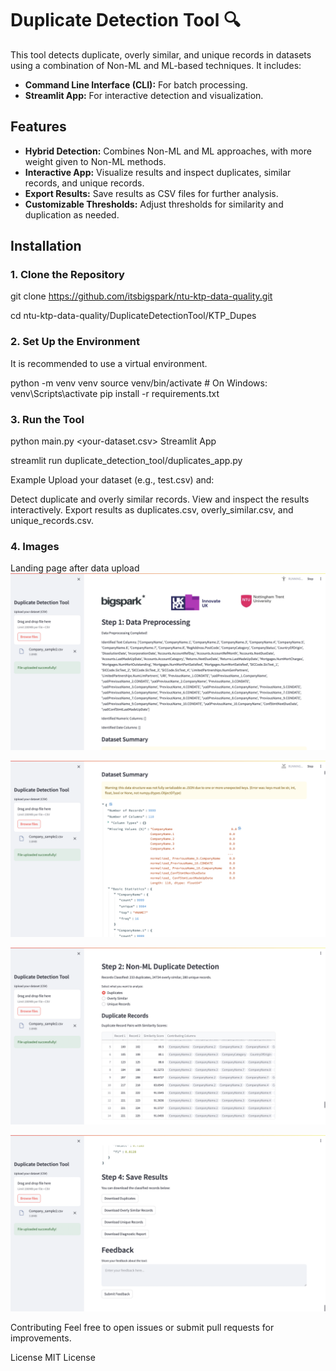 # Duplicate Detection Tool 🔍

This tool detects duplicate, overly similar, and unique records in datasets using a combination of Non-ML and ML-based techniques. It includes:
- **Command Line Interface (CLI):** For batch processing.
- **Streamlit App:** For interactive detection and visualization.

## Features
- **Hybrid Detection:** Combines Non-ML and ML approaches, with more weight given to Non-ML methods.
- **Interactive App:** Visualize results and inspect duplicates, similar records, and unique records.
- **Export Results:** Save results as CSV files for further analysis.
- **Customizable Thresholds:** Adjust thresholds for similarity and duplication as needed.

## Installation

### 1. Clone the Repository

git clone https://github.com/itsbigspark/ntu-ktp-data-quality.git


cd ntu-ktp-data-quality/DuplicateDetectionTool/KTP_Dupes

### 2. Set Up the Environment
It is recommended to use a virtual environment.

python -m venv venv
source venv/bin/activate  # On Windows: venv\Scripts\activate
pip install -r requirements.txt

### 3. Run the Tool

python main.py <your-dataset.csv>
Streamlit App

streamlit run duplicate_detection_tool/duplicates_app.py



Example
Upload your dataset (e.g., test.csv) and:

Detect duplicate and overly similar records.
View and inspect the results interactively.
Export results as duplicates.csv, overly_similar.csv, and unique_records.csv.


### 4. Images

Landing page after data upload
![Screenshot of Duplicate Detection Tool](Screenshots/Screenshot%202025-01-10%20at%2014.10.30.png)

![Screenshot of Duplicate Detection Tool](Screenshots/Screenshot%202025-01-10%20at%2014.10.53.png)

![Screenshot of Duplicate Detection Tool](Screenshots/Screenshot%202025-01-10%20at%2014.12.41.png)

![Screenshot of Duplicate Detection Tool](Screenshots/Screenshot%202025-01-10%20at%2014.12.49.png)





Contributing
Feel free to open issues or submit pull requests for improvements.

License
MIT License
